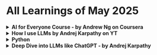 # All Learnings of May 2025

<details>
   <summary><strong>AI for Everyone Course - by Andrew Ng on Coursera</strong></summary>

## 20/5/25
- ANI, Gen AI and AGI
- Supervised Learning
- How do LLMs work?
- Importance of Cleaning up data before feeding it to system
- ML v/s DS
- What is Deep Learning / Neural Networks?

## 21/5/25
- Starting an AI project: Workflows for ML and DS projects
- Brainstorming Framework: How can businesses use AI to be more efficient
- Build v/s Buy
- Working with an AI team
- Various Libraris/Tools: PyTorch, TensorFlow, HuggingFace, Paddle Paddle, Scikit-Learn, R, Research Pubilication on arxiv, Repos: Github
- Building AI in your company: Case Studies for Smart Speackers and Self-Driving Cars
- Different Roles for AI: Software Engineer, ML Engineer, ML Researcher, Data Scientist, Data Engineer, AI Product Manager
- AlexNet and its papers

## 22/5/25
- Execute Pilot Projcts: more important for initial projects to succeed rather than be most valuable
- Show traction within 6-12 months
- Who is CAIO: Chief AI Officer looks upon the in-house AI team which develops solutions for other business units
- Providing AI training for executives, senior business leaders, leaders of divitions and trainees too is very important
- Better Product -> More Users -> More Data -> Better Product and the cycle continues
- Don't be too optimistic or pessimistic about AI. It can't solve everything? At the same time, it can create great impact for very specific applications
- Get some friends to learn about AI
- Start brainstorming projects with them: No project is too small to start
- Areas of Impact: Computer Vision, NLP, Speech, Generative AI, Robotics, General ML, Unsupervised Learning, Transfer Learning, Reinforcement Learning, GAN, Knowledge graphs etc.
- Limitations of AI: Biases, performance issues, adversarial attacks, deepfakes etc.
</details>

<details>
  <summary><strong>How I use LLMs by Andrej Karpathy on YT</strong></summary>

  # [How I use LLMs -by Andrej Karpathy](https://www.youtube.com/watch?v=EWvNQjAaOHw)
  ## 23/5/25
  - [Mind Map for LLMs](https://github.com/qwerty-arun/Machine-Learning/blob/main/Resources/LLMs.svg)
  - User input -> LLM like ChatGPT (Generative Pre-trained Transformer) -> Output
  - Basically LLMs predict the next works in a sentence as we type.
  - How user input is divided into tokens? Use [Tiktokenizer](https://tiktokenizer.vercel.app/) to actually what's happening under the hood.
  - What is context window? It is like the working memory.
  - LLMs are usually out of date by a few months.
  - For every 1TB data trained on LLM, there will be trillions of parameters that can be fine tuned.
  - What is pre-training and what is post-training?

  ### Extra
  - I learnt about OpenAI's API keys. I will use them sooner of later.

  ## 24/5/25
  - In reinforcement learning, model discovers thinking strategies that leads to good outcomes.
  - Research Paper: Incentivizing Reasoning Capability in LLMs via Reinforcement learning.
  - All models of GPT like o1, o3-mini, o3-mini-high, 03-pro etc are "thinking" models.
  - If you want to do more complex tasks in math and coding, try "reasoning / thinking" models.
  - How does internet search work? This tool has the power to insert tokens into our context window.
  - Models can switch anytime to "web search" even if you don't specify it.
  - "Deep Research" is a combination of Internet Search and Thinking.
  - Try asking different models aobut recent news.

  ## 25/5/25
  ### Uploading documents feature
  - It may discard images
  - If present, it will not be well understood
  - Under the hood:
   ```mermaid
flowchart LR;
A[PDF]-->B[Text/Tokens];
B-->C[Context Window];
   ```
  - Use LLMs to read books faster and clearer
  ### Python Interpreter
  - For calculating big multiplications, GPT uses a Python interpreter, write code, calculates the answer, converts it to text and puts it in the context window.
  - Some other LLMs may not use code, it can directly do it using its brain. But, it may be wrong!

    ### Advanced Data Analysis
    - Ask GPT OpenAI valuation throughout the years in the form of table, then ask it to create graphs.
    - Also, this can be wrong! You need to dig a little bit.
    - But, it is actually powerful.
    ### Claud: Artifacts, Apps and Diagrams
    - Create 20 flashcards from a text
    - Tell it to create an quiz app for the flashcards. It basically adds UI to it
    - You can create mindmaps if you are a visual learner. It uses the Mermaid library. Same thing which I used above.
    ## Cursor - AI
    - You just have to give some prompts. The rest, it will take care. The composer will generate the code.
    - In chat, you can ask to explain a specific chunk of code to be explained.
    ## Audio Input/Ouput
    - You can either record your audio which gets converted to text which is then fed into the context window
    - Using Advanced Audio Mode: We can speak live and we give answers instantly
    - So, there are audio tokens getting exchanged
    - NotebookLM: You can add files, text, websites in the context window, then you can create a podcast out of it.
    ## Image
    - GPT splits the images into small patches, then the patches are added in series into the context window.
    - Output: DALL-E like models
    ## Video
    - You can "live call" with GPT and ask questions.
    - There are LLMs which generate videos. Eg: Sora
    ## GPT Memory
    - Saves memory about you from chat to chat
    - It can be invoked by us or it can happen automatically
    - "Can you please remember this".
    - You can customize GPT
    ## Custom GPT
    - You can create translators specifically for translation
    - You can ask it to give output in the form which you like by telling it before hand
    - You need not give the format again and again

    # Extra
    ## Natural Language Processing (NLP)
    - Natural Language Processing is a broader field focused on enabling computers to understand, interpret and generate human language.
    - Uses Sentiment Analysis, Named Entity Recognition and Machine Translation.

    ## Large Language Models (LLM)
    - Powerful subset of NLP.
    - Characterized by their massive size, training and ability to perform wide range of tasks.
    - Eg: Llama, GPT etc.
</details>

<details>
   <summary><strong>Python</strong></summary>

   # 26/5/25
   - Learnt basic arithmetic
   - Learnt basic syntax
   - True, False, bool(), None, is, ==, difference between `is` and `==`, chainin relational operators
   - Strings and their basics, f-strings
   ## How to actually learn python fast?
   - Week 1-2: Master the basics
   - Week 3-4: Write at least 30-40 programs
   - Never fall into "tutorial hell". When watching 70-80% of content, you actually only retain 10-20%.
   - Focus on 80-90% doing and only 20% tutorials.
   - Pick a Niche: Web Dev (Django, Flask, Fast API), Game Dev (Pygame), Data Analysis (Pandas, Numpy), Machine Learning (PyTorch, Tensorflow), Working with AI agents (LangChain, LangGraph), Automation scripts for daily tasks and Hardware Projects (Raspberry Pi).
   - After picking your niche, pick a project to work on.
   - Finish the damn project! Even if it is bad!
   - Advanced Python: List comprehensions, Generator expressions, Context managers, Dictionary and Set Operations, Decorators, Type Hints
   - Version Control your code properly
   - Deploy your projects: Web apps (Heroku, Railway or Render), Data Projects (Google Colab, Kaggle), Utilities (Docker)

   # 27/5/25
   - Wrote some basic programs: Odd/Even, Leap Year, Sum of Digits, Armstrong no., Prime no.s in a range, Print triangle patterns, Number Reversal, Fibonacci sequence, Remove duplicate characters in a string
   - Learnt about string functions in python
   - Learnt some tips and tricks along the way

   # 28/5/25
   - Wrote Some more programs: calculator, number guessing, password strength checker, capitalize first letter of each word in a sentence, word frequency in a sentence etc.
   - Learnt new concepts: functions, some cool operations on lists and even strings
   - There are crazy functions out there!!
   ## General
   - Applied for "AI essentials" course on Coursera. Seems worth it.
   - Revised some previous AI learnings, python syntax etc.

   ## 31/5/25
   - Wrote around 6-7 programs
   - Transpose problem, flatten lists, divide the list into chunks, merge sorted lists into one, anagram strings, removing palindrome strings from sentence, reverse each word in strings.
   - Learnt about tuples and dictionaries and basic operations
   - Searched about projects which I can do using python. There are so many options!
</details>

<details>
   <summary><strong>Deep Dive into LLMs like ChatGPT - by Andrej Karpathy</strong></summary>

   # [Deep Dive into LLMs like ChatGPT](https://youtu.be/7xTGNNLPyMI?list=PLv6a69CxXDO_adRH9DQdvgjvAI_b8MdhQ)

   ## 30/5/25
   - [FineWeb Dataset](https://huggingface.co/spaces/HuggingFaceFW/blogpost-fineweb-v1)
   ### Pre-Training
   - Download and preprocess the internet
   - Filtering Mechanisms in place: URL filtering (remove adult content), Text Extraction (just raw HTML), Language Filterng (More than 65% English webpages) and other custom filters.
   - After filtering you end up with TBs worth of text from billions of webpages. This is the starting point for training the model.
   ### Tokenization
   - How to feed it to Neural Network? You need to arrange the text as a 1D sequence of characters.
   - Then apply utf-8 code on the text.
   - We don't just two symbols (0 and 1) and extremely long sequences. Instead, we want more symbols and shorter sequences.
   - If we group 8 bits as 1 byte? We have 8 times smaller sequence but we now have 256 possible symbols. We call this "vocabulary". We need to even smaller sequences.
   - We can go even further. It turns out `116 32` is most recurring byte pair. So, we group it now. This is called "Bit Pair Encoding Algorithm".
   - [Tiktokenizer](https://tiktokenizer.vercel.app/). Choose cl100k_base model. Type some words to see the tokens. Play around with capitalization. It is case sensitive.
   ### Neural Network Training
   - We take a window of tokens: say 8000 tokens. The length of the window is our choice.
   - Then we try to predict the next token in the sequence. We assign probabilites for next token. Since GPT's vocabulary is 100,277 tokens, we assign those many probabilities.
   - If we already know what's coming next and the NN gives a lower probability for that token, we can fine tune the model mathematically in such a way that the correct answer gets higher probability and all others lower probabilities.
   ### Neural Network Internals
   - You have a window of size: 8000 and on the other hand, you have a billion parameters (randomly set at the start)
   - We feed them into a giant mathematical expression and it emits probabilities
   - [LLMs Visualization](https://bbycroft.net/llm)
   - You can see various weights/parameters. They are just mathematical functions too, they don't have any memory. Its just vector products, matrix multiplications etc.
   - We have to fine tune these weights to get the desired output.
   ### Extra
   - Downloaded "Attention is all you need" paper.
   - Will read it some time.

   ## 31/5/25
   ### Inference
   - To generate data, just predict one token at a time.
   - Start with a token, feed it to a Neural Network, then we sample the tokens of highest probabilities from the probability vector.
   ```mermaid
    graph LR
    A[91] -->|Neural Network| B(( Probablities ))
    B -->|sample| C[860]


    D[91 and 860]--> |Neural Network| E(( Probablities ))
    E-->|Sample| F[287]


    N[91, 860 and 287]--> |Neural Network| G(( Probablities ))
    G-->|Sample| H[11579]
   
    I[91, 860, 287 and 11579]--> |Neural Network| J(( Probablities ))
    J-->|Sample| K[13659]
   ```
   - As we can see, it is not the right answer. It is 3962.
   ### Reproducing OpenAI's GPT-2
   - GPT-2 was published in 2019
   - Paper: "Language Models are Unsupervised Multitask Learners"
   - 1.6 Billion parameters
   - Maximum context length of 1024 tokens
   - Trained on about 100 billion tokens
   - [Reproducing GPT-2](https://github.com/karpathy/llm.c/discussions/677)
   - Before the cost of training was about $800, now you can do it within $100. The reason is that datasets have become much better due to filtering mechanisms.
   - You can't train the model on your laptop! You need a GPU. If you don't have one, you can rent one on [Lambda](lamdalabs.com)
   - Search "Biggest LLM base models"
   - Llama 3 (2024): 405 billion parameters trained on 15 trillion tokens
   - [Paper: "The Llama 3 Herd of Models"](https://arxiv.org/pdf/2407.21783)
   - [Hyperbolic](app.hyperbolic.xyz)
   - How is a base model different from an assistant? To a base model, you can't ask a question and expect a reply. Your prompt will be tokenized and fed to the Neural Network. Then, it is just autocompleting the next tokens. What you get is just a recollection of its past "memory" that it was previously trained on.
   - These models are very good at memorization. Ask it a sentence on wikipedia and it will give you the rest. But, eventually, it will deviate.
   - Prime the model about stuff from the future (a date after its knowledge cutoff) and see what happens.
     
   ## 1/6/25
   - The models have "in-context" learning abilities. By learning about the context, they can answer more questions about what comes next.
   - Suppose, I give it 9 pairs of English words with its translation in Hindi and for the 10th pair, I just give it the English word. By recognizing the pattern in its input, it gives me the translation in Hindi for the 10th word.
   - If you want a base model to work as an assistant, you can give it a two-person (human and chatbot) conversation turn by turn. And at the end, just give a prompt: a question. Now, it will take on the role of an assistant and then it will answer your question.
   ### The "psychology" of a base model
   - It is a token-level internet document simulator
   - It is a probabilistic - you're going to get something else each time you run
   - It "dreams" internet documents
   - It can also recite some training documents verbatim from memory ("regulation")
   - The parameters of the model are kind of like a lossy zip file of the internet -> a lot of useful world knowledge is stored in the parameters of the network
   - You can already use it for applications (e.g. translation) by being clever with your prompts
   ### Post-training
   - We are now using a new data set of conversations
   - This training period will be much shorter: in the matter of hours
   - The pre-training stage will be around 3 months of time
   - The data sets are made manually and fed into the same Neural Network
   - Again, it is time to visualize `gpt-4o`on [Tiktokenizer](tiktokenizer.vercel.app)
   ```
   User: What is 2+2?
   Assistant: 2+2=4
   User: What if it was *?
   Assistant: 2*2=4, same as 2+2!
   ```
   - The tokens are as follows:
   ```
   <|im_start|>user<|im_sep|>What is 2+2?<|im_end|><|im_start|>assistant<|im_sep|>2+2=4<|im_end|><|im_start|>user<|im_sep|>What if it was *?<|im_end|><|im_start|>assistant<|im_sep|>2*2=4, same as 2+2!<|im_end|><|im_start|>assistant<|im_sep|>
   ```
   - `im_start` stands for "imaginary monologue start", then it is `im_sep` and at last it is `im_end`. All of these are new and special.
   - [2022 Paper](https://arxiv.org/abs/2203.02155): "Training language models to follow instructions with human feedback" or ***InstructGPT***
   - [Hugging Face Interface Playground](https://huggingface.co/spaces/huggingface/inference-playground)
   - Rules that AI organizations should follow for a chatbot to be: respectful, truthful, harmless, and helpful assistant etc.
   - The assistant will take on the persona according to the dataset it is trained on. So, it is very important what kind of data we are dealing with.
   - Now companies don't write conversations from scratch, they just use other LLMs which do it with ease. For example: UltraChat
   - Asking a LLM is basically like asking an human labeler. A chatbot is like a simulation of a human labeler.
   - When you ask a question, there is no infinite intelligence there. What you are getting in response is a statistical simulation of a labeler that was hired by OpenAI.

   ## 2/6/25
   ### Hallucinations
   - You feed conversations like: User: "Who is `person name` ?" and Assistant: `person name` is a ..., and then ask completely random name, it will hallucinate.
   - But the style will match with the training set it was given.
   - How do we know what a model knows and what it doesn't know? We can probe it.
   - [Meta Paper: The Llama 3 Herd of Models](https://arxiv.org/pdf/2407.21783) tells us how it dealt with hallucinations. Refer to "facuality" section.
   - Prompt: A paragraph from an article. Ask the LLM to generate 3 factual questions based on it and also generate the correct answer.
   - Compare it with other LLMs answer (acting as a judge).
   - If there is a hallucination, then take the same question, add it to the dataset, the correct answer will now be: "I don't know".
   - Repeat this for a number of questions.
   - If the model doesn't know, allow the model to search. Introduce a search token: `search_start` for example.
   - When the model sees this, it will stop generating and goes to "search" the internet. It retrieves the text, copy paste into the context window.
   - `Vague Recollection`: Knowledge in the parameters (something you read a month ago)
   - `Working Memory`: Knowledge in the tokens of the context window
   ### Knowledge of Self
   - What model are you? Who built you? are not sensical questions.
   - If model is not trained on such questions, it will give rubbish.
   - Invisible tokens are there to remind models about its identity.
   ### Models need tokens to think
   - Human: "I buy 3 apples and 2 oranges. Each orange costs $2. The total cost of all the fruit is #13. What is the cost of apples?
   - Assistant Answer-1: The answer is $3. This is because 2 oranges at $2 are $4 total. So the 3 apples cost $9, and therefore each apple is 9/3 = $3.
   - Assistant Answer-2: The total cost of oranges is $4. 13-4 = 9, the cost of the 3 apples is $9. 9/3 = 3, so each apple costs $3. The answer is $3.
   - For nano-gpt, there is fixed amount of computation happening for each token. We need to distribut our reasoning and our computation across many tokens because every single token is spending a finite amount of computation on it.
   - The first answer is worse. In the first sentence itself, it has the answer and it will be stored in the context window. The later sentences justify that answer. There is no computation that is happening. If you train the model like this, what you are doing is making the model to basically guess the answer in a single token because of the finite amount of computation that can happen per token.
   - Therefore, answer-2 is much better because the computation and reasoning is spread across tokens.
   - You can force a model to produce an answer in a single token by literally asking for it. It will do it but the answer will be wrong.
   - Models can "mentally think" or can use "code". It so happens that the intermediate steps can actually go wrong in the mentally thinking case. So you can ask the model to use code to verify the answer. 
</details>
